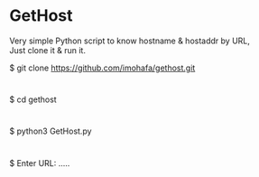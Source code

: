 # GetHost 
Very simple Python script to know hostname & hostaddr by URL,  
Just clone it & run it. 

$ git clone https://github.com/imohafa/gethost.git
#
$ cd gethost 
#
$ python3 GetHost.py 
#
$ Enter URL: .....

